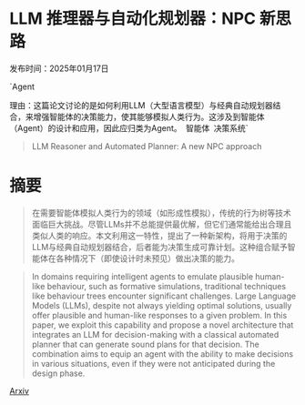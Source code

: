 # LLM 推理器与自动化规划器：NPC 新思路

发布时间：2025年01月17日

`Agent

理由：这篇论文讨论的是如何利用LLM（大型语言模型）与经典自动规划器结合，来增强智能体的决策能力，使其能够模拟人类行为。这涉及到智能体（Agent）的设计和应用，因此应归类为Agent。` `智能体` `决策系统`

> LLM Reasoner and Automated Planner: A new NPC approach

# 摘要

> 在需要智能体模拟人类行为的领域（如形成性模拟），传统的行为树等技术面临巨大挑战。尽管LLMs并不总能提供最优解，但它们通常能给出合理且类似人类的响应。本文利用这一特性，提出了一种新架构，将用于决策的LLM与经典自动规划器结合，后者能为决策生成可靠计划。这种组合赋予智能体在各种情况下（即使设计时未预见）做出决策的能力。

> In domains requiring intelligent agents to emulate plausible human-like behaviour, such as formative simulations, traditional techniques like behaviour trees encounter significant challenges. Large Language Models (LLMs), despite not always yielding optimal solutions, usually offer plausible and human-like responses to a given problem. In this paper, we exploit this capability and propose a novel architecture that integrates an LLM for decision-making with a classical automated planner that can generate sound plans for that decision. The combination aims to equip an agent with the ability to make decisions in various situations, even if they were not anticipated during the design phase.

[Arxiv](https://arxiv.org/abs/2501.10106)
